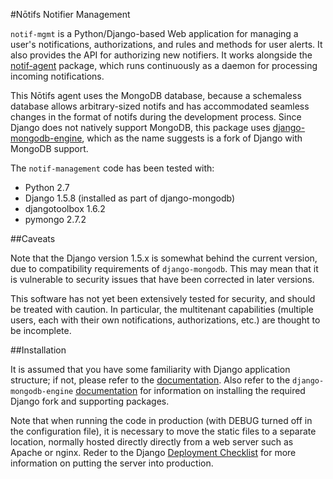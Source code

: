 #N&#x014d;tifs Notifier Management

`notif-mgmt` is a Python/Django-based Web application for managing a
user's notifications, authorizations, and rules and methods for user
alerts. It also provides the API for authorizing new notifiers. It
works alongside the
[notif-agent](https://github.com/jimfenton/notif-agent) package, which
runs continuously as a daemon for processing incoming notifications.

This N&#x014d;tifs agent uses the MongoDB database, because a schemaless
database allows arbitrary-sized notifs and has accommodated seamless
changes in the format of notifs during the development process. Since
Django does not natively support MongoDB, this package uses
[django-mongodb-engine](http://django-nonrel.org/), which as the name
suggests is a fork of Django with MongoDB support.

The `notif-management` code has been tested with:

* Python 2.7
* Django 1.5.8 (installed as part of django-mongodb)
* djangotoolbox 1.6.2
* pymongo 2.7.2

##Caveats

Note that the Django version 1.5.x is somewhat behind the
current version, due to compatibility requirements of
`django-mongodb`. This may mean that it is vulnerable to security
issues that have been corrected in later versions.

This software has not yet been extensively tested for security, and
should be treated with caution. In particular, the multitenant
capabilities (multiple users, each with their own notifications,
authorizations, etc.) are thought to be incomplete.

##Installation

It is assumed that you have some familiarity with Django application
structure; if not, please refer to the
[documentation](https://docs.djangoproject.com/en/1.5/). Also refer to the `django-mongodb-engine`
[documentation](https://django-mongodb-engine.readthedocs.org/en/latest/)
for information on installing the required Django fork and supporting
packages.

Note that when running the code in production (with DEBUG turned off
in the configuration file), it is necessary to move the static files
to a separate location, normally hosted directly directly from a web
server such as Apache or nginx. Reder to the Django
[Deployment Checklist](https://docs.djangoproject.com/en/1.8/howto/deployment/checklist/)
for more information on putting the server into production.




